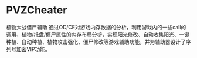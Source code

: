 # PVZCheater
植物大战僵尸辅助
通过OD/CE对游戏内存数据的分析，利用游戏内的一些call的调用、植物/托盘/僵尸属性的内存布局分析，实现阳光修改、自动收集阳光、一键种植、自动种植、植物攻击强化、僵尸修改等游戏辅助功能，并为辅助器设计了序列号加密VIP功能。
